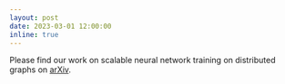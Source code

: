 ```yaml
---
layout: post
date: 2023-03-01 12:00:00
inline: true
---
```


Please find our work on scalable neural network training on distributed graphs on [arXiv](https://arxiv.org/abs/2302.13053).